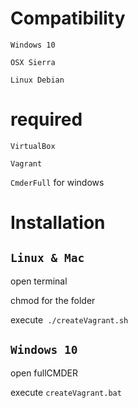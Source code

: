 Compatibility
====================
``Windows 10``

``OSX Sierra``

``Linux Debian``

required 
====================
``VirtualBox``

``Vagrant``

``CmderFull`` for windows

Installation
====================
``Linux & Mac``
---------------
open terminal

chmod for the folder 

execute`` ./createVagrant.sh``

``Windows 10``
--------------
open fullCMDER

execute ``createVagrant.bat``



